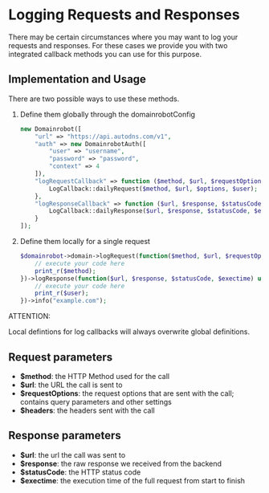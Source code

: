 # Logging Requests and Responses

There may be certain circumstances where you may want to log your requests and responses.
For these cases we provide you with two integrated callback methods you can use for this purpose.

## Implementation and Usage

There are two possible ways to use these methods.

1. Define them globally through the domainrobotConfig

    ```php
    new Domainrobot([
        "url" => "https://api.autodns.com/v1",
        "auth" => new DomainrobotAuth([
            "user" => "username",
            "password" => "password",
            "context" => 4
        ]),
        "logRequestCallback" => function ($method, $url, $requestOptions, $headers) use ($user) {
            LogCallback::dailyRequest($method, $url, $options, $user);
        },
        "logResponseCallback" => function ($url, $response, $statusCode, $exectime) use ($user) {
            LogCallback::dailyResponse($url, $response, $statusCode, $exectime, $user);
        }
    ]);

    ```

2. Define them locally for a single request

    ```php
    $domainrobot->domain->logRequest(function($method, $url, $requestOptions, $headers) use ($user){
        // execute your code here
        print_r($method);
    })->logResponse(function($url, $response, $statusCode, $exectime) use ($user){
        // execute your code here
        print_r($user);
    })->info("example.com");
    ```

ATTENTION:

Local defintions for log callbacks will always overwrite global definitions.

## Request parameters

* **$method**: the HTTP Method used for the call
* **$url**: the URL the call is sent to
* **$requestOptions**: the request options that are sent with the call; contains query parameters and other settings
* **$headers**: the headers sent with the call

## Response parameters

* **$url**: the url the call was sent to
* **$response**: the raw response we received from the backend
* **$statusCode**: the HTTP status code
* **$exectime**: the execution time of the full request from start to finish
